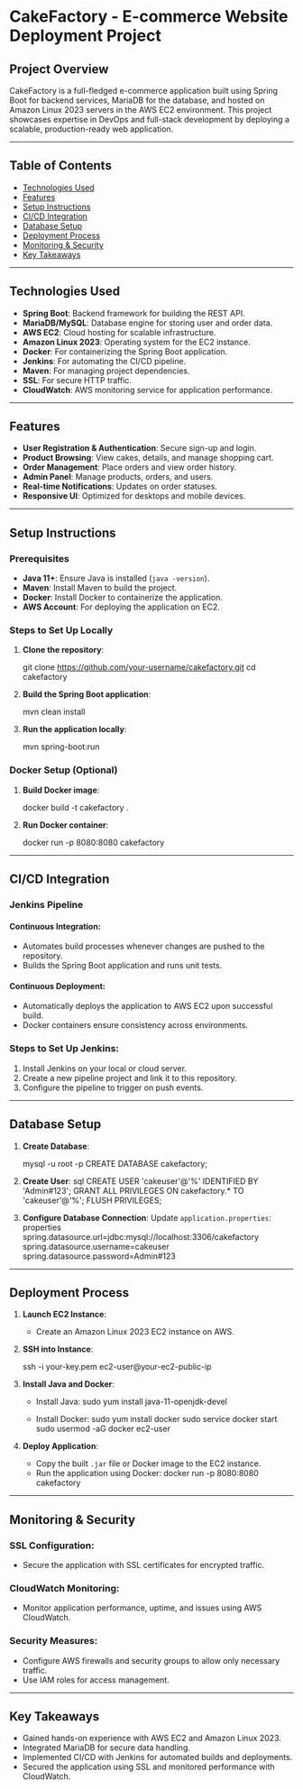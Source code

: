 # CakeFactory - E-commerce Website Deployment Project

## Project Overview
CakeFactory is a full-fledged e-commerce application built using Spring Boot for backend services, MariaDB for the database, and hosted on Amazon Linux 2023 servers in the AWS EC2 environment. This project showcases expertise in DevOps and full-stack development by deploying a scalable, production-ready web application.

---

## Table of Contents
- [Technologies Used](#technologies-used)
- [Features](#features)
- [Setup Instructions](#setup-instructions)
- [CI/CD Integration](#cicd-integration)
- [Database Setup](#database-setup)
- [Deployment Process](#deployment-process)
- [Monitoring & Security](#monitoring--security)
- [Key Takeaways](#key-takeaways)

---
## Technologies Used
- **Spring Boot**: Backend framework for building the REST API.
- **MariaDB/MySQL**: Database engine for storing user and order data.
- **AWS EC2**: Cloud hosting for scalable infrastructure.
- **Amazon Linux 2023**: Operating system for the EC2 instance.
- **Docker**: For containerizing the Spring Boot application.
- **Jenkins**: For automating the CI/CD pipeline.
- **Maven**: For managing project dependencies.
- **SSL**: For secure HTTP traffic.
- **CloudWatch**: AWS monitoring service for application performance.

---

## Features
- **User Registration & Authentication**: Secure sign-up and login.
- **Product Browsing**: View cakes, details, and manage shopping cart.
- **Order Management**: Place orders and view order history.
- **Admin Panel**: Manage products, orders, and users.
- **Real-time Notifications**: Updates on order statuses.
- **Responsive UI**: Optimized for desktops and mobile devices.

---

## Setup Instructions
### Prerequisites
- **Java 11+**: Ensure Java is installed (`java -version`).
- **Maven**: Install Maven to build the project.
- **Docker**: Install Docker to containerize the application.
- **AWS Account**: For deploying the application on EC2.

### Steps to Set Up Locally
1. **Clone the repository**:
 
   git clone https://github.com/your-username/cakefactory.git
   cd cakefactory

2. **Build the Spring Boot application**:
  
   mvn clean install
  
3. **Run the application locally**:
   
   mvn spring-boot:run

### Docker Setup (Optional)
1. **Build Docker image**:
  
   docker build -t cakefactory .
   
2. **Run Docker container**:
  
   docker run -p 8080:8080 cakefactory
   
---

## CI/CD Integration
### Jenkins Pipeline
#### Continuous Integration:
- Automates build processes whenever changes are pushed to the repository.
- Builds the Spring Boot application and runs unit tests.

#### Continuous Deployment:
- Automatically deploys the application to AWS EC2 upon successful build.
- Docker containers ensure consistency across environments.

### Steps to Set Up Jenkins:
1. Install Jenkins on your local or cloud server.
2. Create a new pipeline project and link it to this repository.
3. Configure the pipeline to trigger on push events.

---

## Database Setup
1. **Create Database**:
  
   mysql -u root -p
   CREATE DATABASE cakefactory;

2. **Create User**:
   sql
   CREATE USER 'cakeuser'@'%' IDENTIFIED BY 'Admin#123';
   GRANT ALL PRIVILEGES ON cakefactory.* TO 'cakeuser'@'%';
   FLUSH PRIVILEGES;
   
3. **Configure Database Connection**:
   Update `application.properties`:
   properties
   spring.datasource.url=jdbc:mysql://localhost:3306/cakefactory
   spring.datasource.username=cakeuser
   spring.datasource.password=Admin#123
   
---

## Deployment Process
1. **Launch EC2 Instance**:
   - Create an Amazon Linux 2023 EC2 instance on AWS.
2. **SSH into Instance**:
  
   ssh -i your-key.pem ec2-user@your-ec2-public-ip
   
3. **Install Java and Docker**:
   - Install Java:
     sudo yum install java-11-openjdk-devel
   
   - Install Docker:
     sudo yum install docker
     sudo service docker start
     sudo usermod -aG docker ec2-user
     
4. **Deploy Application**:
   - Copy the built `.jar` file or Docker image to the EC2 instance.
   - Run the application using Docker:
     docker run -p 8080:8080 cakefactory
   
---

## Monitoring & Security
### SSL Configuration:
- Secure the application with SSL certificates for encrypted traffic.

### CloudWatch Monitoring:
- Monitor application performance, uptime, and issues using AWS CloudWatch.

### Security Measures:
- Configure AWS firewalls and security groups to allow only necessary traffic.
- Use IAM roles for access management.

---

## Key Takeaways
- Gained hands-on experience with AWS EC2 and Amazon Linux 2023.
- Integrated MariaDB for secure data handling.
- Implemented CI/CD with Jenkins for automated builds and deployments.
- Secured the application using SSL and monitored performance with CloudWatch.

